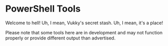 # PowerShell Tools

Welcome to hell! Uh, I mean, Vukky's secret stash. Uh, I mean, it's a place!

Please note that some tools here are in development and may not function properly or provide different output than advertised.